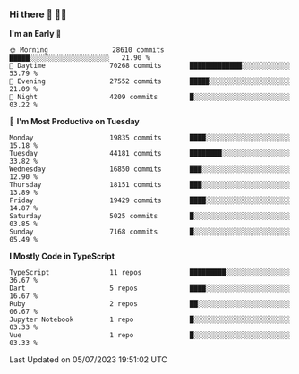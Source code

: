### Hi there 👋 🧑‍💻



<!--START_SECTION:waka-->
**I'm an Early 🐤** 

```text
🌞 Morning                28610 commits       █████░░░░░░░░░░░░░░░░░░░░   21.90 % 
🌆 Daytime                70268 commits       █████████████░░░░░░░░░░░░   53.79 % 
🌃 Evening                27552 commits       █████░░░░░░░░░░░░░░░░░░░░   21.09 % 
🌙 Night                  4209 commits        █░░░░░░░░░░░░░░░░░░░░░░░░   03.22 % 
```
📅 **I'm Most Productive on Tuesday** 

```text
Monday                   19835 commits       ████░░░░░░░░░░░░░░░░░░░░░   15.18 % 
Tuesday                  44181 commits       ████████░░░░░░░░░░░░░░░░░   33.82 % 
Wednesday                16850 commits       ███░░░░░░░░░░░░░░░░░░░░░░   12.90 % 
Thursday                 18151 commits       ███░░░░░░░░░░░░░░░░░░░░░░   13.89 % 
Friday                   19429 commits       ████░░░░░░░░░░░░░░░░░░░░░   14.87 % 
Saturday                 5025 commits        █░░░░░░░░░░░░░░░░░░░░░░░░   03.85 % 
Sunday                   7168 commits        █░░░░░░░░░░░░░░░░░░░░░░░░   05.49 % 
```


**I Mostly Code in TypeScript** 

```text
TypeScript               11 repos            █████████░░░░░░░░░░░░░░░░   36.67 % 
Dart                     5 repos             ████░░░░░░░░░░░░░░░░░░░░░   16.67 % 
Ruby                     2 repos             ██░░░░░░░░░░░░░░░░░░░░░░░   06.67 % 
Jupyter Notebook         1 repo              █░░░░░░░░░░░░░░░░░░░░░░░░   03.33 % 
Vue                      1 repo              █░░░░░░░░░░░░░░░░░░░░░░░░   03.33 % 
```




 Last Updated on 05/07/2023 19:51:02 UTC
<!--END_SECTION:waka-->


